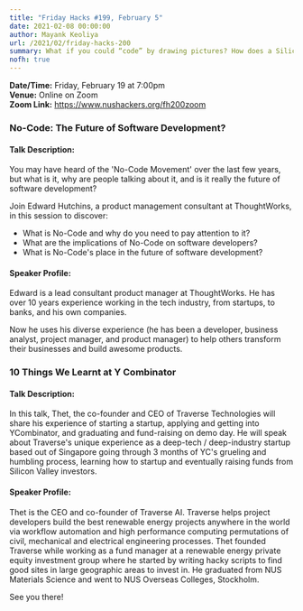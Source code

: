 ```yaml
---
title: "Friday Hacks #199, February 5"
date: 2021-02-08 00:00:00
author: Mayank Keoliya
url: /2021/02/friday-hacks-200
summary: What if you could “code” by drawing pictures? How does a Silicon Valley summer pan out for a NOC alumnus’ startup? Join us to answer these, and more!
nofh: true
---
```


**Date/Time:** Friday, February 19 at 7:00pm<br />
**Venue:** Online on Zoom<br />
**Zoom Link:** <https://www.nushackers.org/fh200zoom>

### No-Code: The Future of Software Development?

#### Talk Description:

You may have heard of the 'No-Code Movement' over the last few years, but what is it, why are people talking about it, and is it really the future of software development?

Join Edward Hutchins, a product management consultant at ThoughtWorks, in this session to discover:

- What is No-Code and why do you need to pay attention to it?
- What are the implications of No-Code on software developers?
- What is No-Code's place in the future of software development?


#### Speaker Profile:

Edward is a lead consultant product manager at ThoughtWorks. He has over 10 years experience working in the tech industry, from startups, to banks, and his own companies.

Now he uses his diverse experience (he has been a developer, business analyst, project manager, and product manager) to help others transform their businesses and build awesome products.


### 10 Things We Learnt at Y Combinator


#### Talk Description:

In this talk, Thet, the co-founder and CEO of Traverse Technologies will share his experience of starting a startup, applying and getting into YCombinator, and graduating and fund-raising on demo day. He will speak about Traverse's unique experience as a deep-tech / deep-industry startup based out of Singapore going through 3 months of YC's grueling and humbling process, learning how to startup and eventually raising funds from Silicon Valley investors.

#### Speaker Profile:

Thet is the CEO and co-founder of Traverse AI. Traverse helps project developers build the best renewable energy projects anywhere in the world via workflow automation and high performance computing permutations of civil, mechanical and electrical engineering processes. Thet founded Traverse while working as a fund manager at a renewable energy private equity investment group where he started by writing hacky scripts to find good sites in large geographic areas to invest in. He graduated from NUS Materials Science and went to NUS Overseas Colleges, Stockholm.

See you there!
